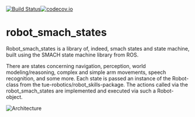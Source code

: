 [![Build Status](https://travis-ci.org/tue-robotics/robot_smach_states.svg?branch=master)](https://travis-ci.org/tue-robotics/robot_smach_states)[![codecov.io](https://codecov.io/github/tue-robotics/robot_smach_states/coverage.svg?branch=master)](https://codecov.io/github/tue-robotics/robot_smach_states?branch=master)

robot_smach_states
==================

Robot_smach_states is a library of, indeed, smach states and state machine, built using the SMACH state machine library from ROS.

There are states concerning navigation, perception, world modeling/reasoning, complex and simple arm movements, speech recognition, and some more.
Each state is passed an instance of the Robot-class from the tue-robotics/robot_skills-package.
The actions called via the robot_smach_states are implemented and executed via such a Robot-object. 

![Architecture](https://raw.githubusercontent.com/tue-robotics/robot_smach_states/master/doc/layers.png)
